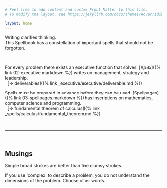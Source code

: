 ```yaml
---
# Feel free to add content and custom Front Matter to this file.
# To modify the layout, see https://jekyllrb.com/docs/themes/#overriding-theme-defaults

layout: home
---
```


Writing clarifies thinking.
<br>
This Spellbook has a constellation of important spells that should not be forgotten.

<br>

For every problem there exists an executive function that solves. [$\forall p \exists x$]({% link 02-executive.markdown %}) writes on management, strategy and leadership.
<br>
$~~$[$\Rightarrow$ deliverables]({% link _executive/executive/deliverable.md %})

Spells must be prepared in advance before they can be used. [Spellpages]({% link 03-spellpages.markdown %}) has inscriptions on mathematics, computer science and programming.
<br>
$~~$[$\Rightarrow$ fundamental theorem of calculus]({% link _spells/calculus/fundamental_theorem.md %})

<br>

---

<br>

## Musings

Simple broad strokes are better than fine clumsy strokes.

If you use 'complex' to describe a problem, you do not understand the dimensions of the problem. Choose other words.

<br>
